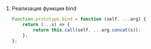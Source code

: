 1.  Реализация функции bind
    ```javascript
    Function.prototype.bind = function (self, ...arg) {
        return (...s) => {
            return this.call(self, ...arg.concat(s));
        };
    };
    ```